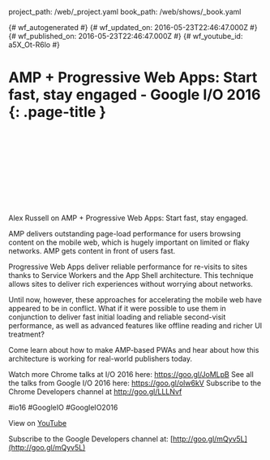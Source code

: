 project_path: /web/_project.yaml
book_path: /web/shows/_book.yaml

{# wf_autogenerated #}
{# wf_updated_on: 2016-05-23T22:46:47.000Z #}
{# wf_published_on: 2016-05-23T22:46:47.000Z #}
{# wf_youtube_id: a5X_Ot-R6lo #}

# AMP + Progressive Web Apps: Start fast, stay engaged - Google I/O 2016 {: .page-title }


<div class="video-wrapper">
  <iframe class="devsite-embedded-youtube-video" data-video-id="a5X_Ot-R6lo"
          data-autohide="1" data-showinfo="0" frameborder="0" allowfullscreen>
  </iframe>
</div>

Alex Russell on AMP + Progressive Web Apps: Start fast, stay engaged. 

AMP delivers outstanding page-load performance for users browsing content on the mobile web, which is hugely important on limited or flaky networks. AMP gets content in front of users fast.

Progressive Web Apps deliver reliable performance for re-visits to sites thanks to Service Workers and the App Shell architecture. This technique allows sites to deliver rich experiences without worrying about networks.

Until now, however, these approaches for accelerating the mobile web have appeared to be in conflict. What if it were possible to use them in conjunction to deliver fast initial loading and reliable second-visit performance, as well as advanced features like offline reading and richer UI treatment?

Come learn about how to make AMP-based PWAs and hear about how this architecture is working for real-world publishers today.

Watch more Chrome talks at I/O 2016 here: https://goo.gl/JoMLpB 
See all the talks from Google I/O 2016 here: https://goo.gl/olw6kV
Subscribe to the Chrome Developers channel at http://goo.gl/LLLNvf 

#io16 #GoogleIO #GoogleIO2016

View on [YouTube](https://youtu.be/a5X_Ot-R6lo)

Subscribe to the Google Developers channel at: [http://goo.gl/mQyv5L](http://goo.gl/mQyv5L)
